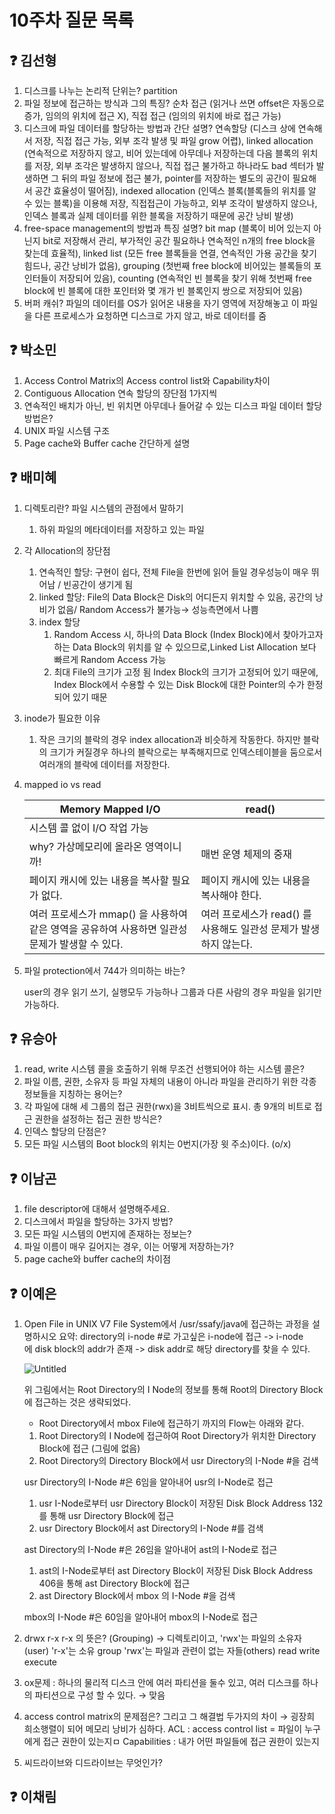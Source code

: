 # 10주차 질문 목록

## ❓ 김선형
1. 디스크를 나누는 논리적 단위는? partition
2. 파일 정보에 접근하는 방식과 그의 특징? 순차 접근 (읽거나 쓰면 offset은 자동으로 증가, 임의의 위치에 접근 X), 직접 접근 (임의의 위치에 바로 접근 가능)
3. 디스크에 파일 데이터를 할당하는 방법과 간단 설명? 연속할당 (디스크 상에 연속해서 저장, 직접 접근 가능, 외부 조각 발생 및 파일 grow 어렵), linked allocation (연속적으로 저장하지 않고, 비어 있는데에 아무데나 저장하는데 다음 블록의 위치를 저장, 외부 조각은 발생하지 않으나, 직접 접근 불가하고 하나라도 bad 섹터가 발생하면 그 뒤의 파일 정보에 접근 불가, pointer를 저장하는 별도의 공간이 필요해서 공간 효율성이 떨어짐), indexed allocation (인덱스 블록(블록들의 위치를 알 수 있는 블록)을 이용해 저장, 직접접근이 가능하고, 외부 조각이 발생하지 않으나, 인덱스 블록과 실제 데이터를 위한 블록을 저장하기 때문에 공간 낭비 발생)
4. free-space management의 방법과 특징 설명? bit map (블록이 비어 있는지 아닌지 bit로 저장해서 관리, 부가적인 공간 필요하나 연속적인 n개의 free block을 찾는데 효율적), linked list (모든 free 블록들을 연결, 연속적인 가용 공간을 찾기 힘드나, 공간 낭비가 없음), grouping (첫번째 free block에 비어있는 블록들의 포인터들이 저장되어 있음), counting (연속적인 빈 블록을 찾기 위해 첫번째 free block에 빈 블록에 대한 포인터와 몇 개가 빈 블록인지 쌍으로 저장되어 있음)
5. 버퍼 캐쉬? 파일의 데이터를 OS가 읽어온 내용을 자기 영역에 저장해놓고 이 파일을 다른 프로세스가 요청하면 디스크로 가지 않고, 바로 데이터를 줌

## ❓ 박소민
1. Access Control Matrix의 Access control list와 Capability차이
2. Contiguous Allocation 연속 할당의 장단점 1가지씩
3. 연속적인 배치가 아닌, 빈 위치면 아무데나 들어갈 수 있는 디스크 파일 데이터 할당 방법은?
4. UNIX 파일 시스템 구조
5. Page cache와 Buffer cache 간단하게 설명

## ❓ 배미혜
1. 디렉토리란? 파일 시스템의 관점에서 말하기
    1. 하위 파일의 메타데이터를 저장하고 있는 파일
2. 각 Allocation의 장단점
    1. 연속적인 할당: 구현이 쉽다, 전체 File을 한번에 읽어 들일 경우성능이 매우 뛰어남 / 빈공간이 생기게 됨
    2. linked 할당: File의 Data Block은 Disk의 어디든지 위치할 수 있음, 공간의 낭비가 없음/ Random Access가 불가능→ 성능측면에서 나쁨
    3. index 할당
        1. Random Access 시, 하나의 Data Block (Index Block)에서 찾아가고자 하는 Data Block의 위치를 알 수 있으므로,Linked List Allocation 보다 빠르게 Random Access 가능
        2. 최대 File의 크기가 고정 됨
        Index Block의 크기가 고정되어 있기 때문에, Index Block에서 수용할 수 있는 Disk Block에 대한 Pointer의 수가 한정되어 있기 때문
3. inode가 필요한 이유
    1. 작은 크기의 블락의 경우 index allocation과 비슷하게 작동한다. 하지만 블락의 크기가 커질경우 하나의 블락으로는 부족해지므로 인덱스테이블을 둠으로서 여러개의 블락에 데이터를 저장한다.
4. mapped io vs read
    
    
    | Memory Mapped I/O | read() |
    | --- | --- |
    | 시스템 콜 없이 I/O 작업 가능
    why? 가상메모리에 올라온 영역이니까! | 매번 운영 체제의 중재 |
    | 페이지 캐시에 있는 내용을 복사할 필요가 없다. | 페이지 캐시에 있는 내용을 복사해야 한다. |
    | 여러 프로세스가 mmap() 을 사용하여 같은 영역을 공유하여 사용하면 일관성 문제가 발생할 수 있다. | 여러 프로세스가 read() 를 사용해도 일관성 문제가 발생하지 않는다. |
5. 파일 protection에서 744가 의미하는 바는?
    
    user의 경우 읽기 쓰기, 실행모두 가능하나 그룹과 다른 사람의 경우 파일을 읽기만 가능하다.


## ❓ 유승아

1. read, write 시스템 콜을 호출하기 위해 무조건 선행되어야 하는 시스템 콜은?
2. 파일 이름, 권한, 소유자 등 파일 자체의 내용이 아니라 파일을 관리하기 위한 각종 정보들을 지칭하는 용어는?
3. 각 파일에 대해 세 그룹의 접근 권한(rwx)을 3비트씩으로 표시. 총 9개의 비트로 접근 권한을 설정하는 접근 권한 방식은?
4. 인덱스 할당의 단점은?
5. 모든 파일 시스템의 Boot block의 위치는 0번지(가장 윗 주소)이다. (o/x)

## ❓ 이남곤

1. file descriptor에 대해서 설명해주세요.
2. 디스크에서 파일을 할당하는 3가지 방법?
3. 모든 파일 시스템의 0번지에 존재하는 정보는?
4. 파일 이름이 매우 길어지는 경우, 이는 어떻게 저장하는가?
5. page cache와 buffer cache의 차이점

## ❓ 이예은

1. Open File in UNIX V7 File System에서 /usr/ssafy/java에 접근하는 과정을 설명하시오
요약: directory의 i-node #로 가고싶은 i-node에 접근 -> i-node에 disk block의 addr가 존재 -> disk addr로 해당 directory를 찾을 수 있다.

    
    ![Untitled](https://s3-us-west-2.amazonaws.com/secure.notion-static.com/7b6d61bc-5a1a-43e1-8fa9-7ce8c83b7f03/Untitled.png)
    
    위 그림에서는 Root Directory의 I Node의 정보를 통해 Root의 Directory Block에 접근하는 것은 생략되었다.
    
    - Root Directory에서 mbox File에 접근하기 까지의 Flow는 아래와 같다.
    1. Root Directory의 I Node에 접근하여 Root Directory가 위치한 Directory Block에 접근 (그림에 없음)
    2. Root Directory의 Directory Block에서 usr Directory의 I-Node #을 검색
    
    usr Directory의 I-Node #은 6임을 알아내어 usr의 I-Node로 접근
    
    1. usr I-Node로부터 usr Directory Block이 저장된 Disk Block Address 132를 통해 usr Directory Block에 접근
    2. usr Directory Block에서 ast Directory의 I-Node #를 검색
    
    ast Directory의 I-Node #은 26임을 알아내어 ast의 I-Node로 접근
    
    1. ast의 I-Node로부터 ast Directory Block이 저장된 Disk Block Address 406을 통해 ast Directory Block에 접근
    2. ast Directory Block에서 mbox 의 I-Node #을 검색
    
    mbox의 I-Node #은 60임을 알아내어 mbox의 I-Node로 접근
    
2. drwx r-x r-x 의 뜻은? (Grouping)
→ 디렉토리이고,  'rwx'는 파일의 소유자(user)  'r-x'는 소유 group 'rwx'는 파일과 관련이 없는 자들(others) 
read write execute
3. ox문제 : 하나의 물리적 디스크 안에 여러 파티션을 둘수 있고, 여러 디스크를 하나의 파티션으로 구성 할 수 있다.
→ 맞음
4. access control matrix의 문제점은? 그리고 그 해결법 두가지의 차이
→ 굉장희 희소행렬이 되어 메모리 낭비가 심하다.
ACL : access control list = 파일이 누구에게 접근 권한이 있는지ㅁ
Capabilities :  내가 어떤 파일들에 접근 권한이 있는지
5. 씨드라이브와 디드라이브는 무엇인가?


## ❓ 이채림
